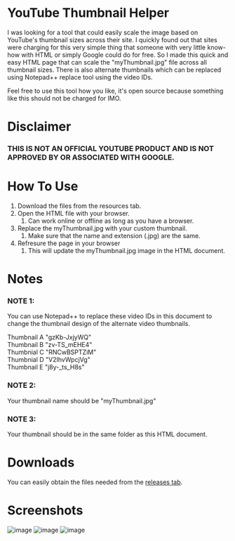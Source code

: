 # YouTube Thumbnail Helper
I was looking for a tool that could easily scale the image based on YouTube's thumbnail sizes across their site. I quickly found out that sites were charging for this very simple thing that someone with very little know-how with HTML or simply Google could do for free. So I made this quick and easy HTML page that can scale the "myThumbnail.jpg" file across all thumbnail sizes. There is also alternate thumbnails which can be replaced using Notepad++ replace tool using the video IDs.  
  
Feel free to use this tool how you like, it's open source because something like this should not be charged for IMO.

# Disclaimer
### THIS IS NOT AN OFFICIAL YOUTUBE PRODUCT AND IS NOT APPROVED BY OR ASSOCIATED WITH GOOGLE.

# How To Use
1. Download the files from the resources tab.
2. Open the HTML file with your browser.
    1. Can work online or offline as long as you have a browser.
3. Replace the myThumbnail.jpg with your custom thumbnail.
    1. Make sure that the name and extension (.jpg) are the same.
4. Refresure the page in your browser
    1. This will update the myThumbnail.jpg image in the HTML document.

# Notes
### NOTE 1:
You can use Notepad++ to replace these video IDs in this document to change the thumbnail design of the alternate video thumbnails.  
  
Thumbnail A "gzKb-JxjyWQ"  
Thumbnail B "zv-TS_mEHE4"  
Thumbnial C "RNCwBSPTZiM"  
Thumbnial D "V2IhvWpcjVg"  
Thumbnail E "j8y-_ts_H8s"  

### NOTE 2:
Your thumbnail name should be "myThumbnail.jpg"

### NOTE 3:
Your thumbnail should be in the same folder as this HTML document.

# Downloads
You can easily obtain the files needed from the [releases tab](https://github.com/northwesttrees-gaming/YouTube-Thumbnail-Helper/releases).

# Screenshots
![image](https://github.com/northwesttrees-gaming/YouTube-Thumbnail-Helper/assets/47284617/8797bf9c-90ff-46bd-a937-4c2bfd27b42b)
![image](https://github.com/northwesttrees-gaming/YouTube-Thumbnail-Helper/assets/47284617/9d058516-69bb-4949-abe8-1bc5de13c7ec)
![image](https://github.com/northwesttrees-gaming/YouTube-Thumbnail-Helper/assets/47284617/cc8c79e6-5e7c-4732-bb9a-f4b416070060)
